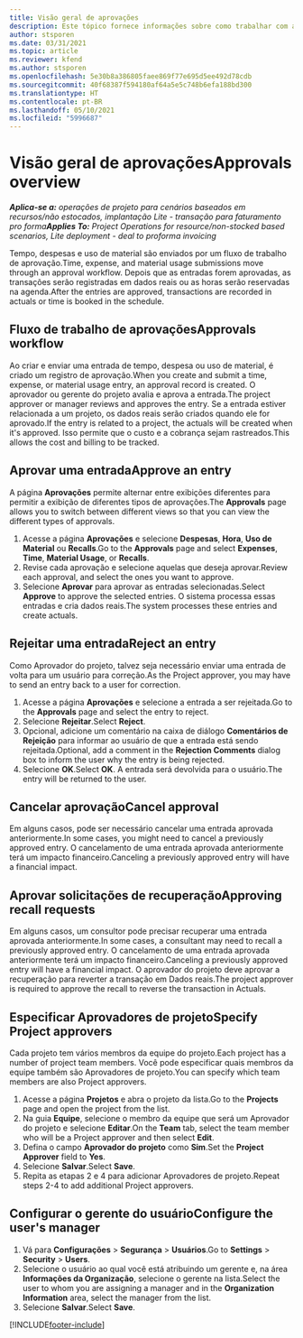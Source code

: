```yaml
---
title: Visão geral de aprovações
description: Este tópico fornece informações sobre como trabalhar com aprovações em Project Operations.
author: stsporen
ms.date: 03/31/2021
ms.topic: article
ms.reviewer: kfend
ms.author: stsporen
ms.openlocfilehash: 5e30b8a386805faee869f77e695d5ee492d78cdb
ms.sourcegitcommit: 40f68387f594180af64a5e5c748b6efa188bd300
ms.translationtype: HT
ms.contentlocale: pt-BR
ms.lasthandoff: 05/10/2021
ms.locfileid: "5996687"
---
```

# <a name="approvals-overview"></a><span data-ttu-id="720de-103">Visão geral de aprovações</span><span class="sxs-lookup"><span data-stu-id="720de-103">Approvals overview</span></span>

<span data-ttu-id="720de-104">_**Aplica-se a:** operações de projeto para cenários baseados em recursos/não estocados, implantação Lite - transação para faturamento pro forma_</span><span class="sxs-lookup"><span data-stu-id="720de-104">_**Applies To:** Project Operations for resource/non-stocked based scenarios, Lite deployment - deal to proforma invoicing_</span></span>

<span data-ttu-id="720de-105">Tempo, despesas e uso de material são enviados por um fluxo de trabalho de aprovação.</span><span class="sxs-lookup"><span data-stu-id="720de-105">Time, expense, and material usage submissions move through an approval workflow.</span></span> <span data-ttu-id="720de-106">Depois que as entradas forem aprovadas, as transações serão registradas em dados reais ou as horas serão reservadas na agenda.</span><span class="sxs-lookup"><span data-stu-id="720de-106">After the entries are approved, transactions are recorded in actuals or time is booked in the schedule.</span></span>

## <a name="approvals-workflow"></a><span data-ttu-id="720de-107">Fluxo de trabalho de aprovações</span><span class="sxs-lookup"><span data-stu-id="720de-107">Approvals workflow</span></span>
<span data-ttu-id="720de-108">Ao criar e enviar uma entrada de tempo, despesa ou uso de material, é criado um registro de aprovação.</span><span class="sxs-lookup"><span data-stu-id="720de-108">When you create and submit a time, expense, or material usage entry, an approval record is created.</span></span> <span data-ttu-id="720de-109">O aprovador ou gerente do projeto avalia e aprova a entrada.</span><span class="sxs-lookup"><span data-stu-id="720de-109">The project approver or manager reviews and approves the entry.</span></span> <span data-ttu-id="720de-110">Se a entrada estiver relacionada a um projeto, os dados reais serão criados quando ele for aprovado.</span><span class="sxs-lookup"><span data-stu-id="720de-110">If the entry is related to a project, the actuals will be created when it's approved.</span></span> <span data-ttu-id="720de-111">Isso permite que o custo e a cobrança sejam rastreados.</span><span class="sxs-lookup"><span data-stu-id="720de-111">This allows the cost and billing to be tracked.</span></span>

## <a name="approve-an-entry"></a><span data-ttu-id="720de-112">Aprovar uma entrada</span><span class="sxs-lookup"><span data-stu-id="720de-112">Approve an entry</span></span>
<span data-ttu-id="720de-113">A página **Aprovações** permite alternar entre exibições diferentes para permitir a exibição de diferentes tipos de aprovações.</span><span class="sxs-lookup"><span data-stu-id="720de-113">The **Approvals** page allows you to switch between different views so that you can view the different types of approvals.</span></span>
  
1. <span data-ttu-id="720de-114">Acesse a página **Aprovações** e selecione **Despesas**, **Hora**, **Uso de Material** ou **Recalls**.</span><span class="sxs-lookup"><span data-stu-id="720de-114">Go to the **Approvals** page and select **Expenses**, **Time**, **Material Usage**, or **Recalls**.</span></span>
2. <span data-ttu-id="720de-115">Revise cada aprovação e selecione aquelas que deseja aprovar.</span><span class="sxs-lookup"><span data-stu-id="720de-115">Review each approval, and select the ones you want to approve.</span></span>
3. <span data-ttu-id="720de-116">Selecione **Aprovar** para aprovar as entradas selecionadas.</span><span class="sxs-lookup"><span data-stu-id="720de-116">Select **Approve** to approve the selected entries.</span></span>
<span data-ttu-id="720de-117">O sistema processa essas entradas e cria dados reais.</span><span class="sxs-lookup"><span data-stu-id="720de-117">The system processes these entries and create actuals.</span></span>

## <a name="reject-an-entry"></a><span data-ttu-id="720de-118">Rejeitar uma entrada</span><span class="sxs-lookup"><span data-stu-id="720de-118">Reject an entry</span></span>
<span data-ttu-id="720de-119">Como Aprovador do projeto, talvez seja necessário enviar uma entrada de volta para um usuário para correção.</span><span class="sxs-lookup"><span data-stu-id="720de-119">As the Project approver, you may have to send an entry back to a user for correction.</span></span>
  
1. <span data-ttu-id="720de-120">Acesse a página **Aprovações** e selecione a entrada a ser rejeitada.</span><span class="sxs-lookup"><span data-stu-id="720de-120">Go to the **Approvals** page and select the entry to reject.</span></span> 
2. <span data-ttu-id="720de-121">Selecione **Rejeitar**.</span><span class="sxs-lookup"><span data-stu-id="720de-121">Select **Reject**.</span></span>
3. <span data-ttu-id="720de-122">Opcional, adicione um comentário na caixa de diálogo **Comentários de Rejeição** para informar ao usuário de que a entrada está sendo rejeitada.</span><span class="sxs-lookup"><span data-stu-id="720de-122">Optional, add a comment in the **Rejection Comments** dialog box to inform the user why the entry is being rejected.</span></span>
4. <span data-ttu-id="720de-123">Selecione **OK**.</span><span class="sxs-lookup"><span data-stu-id="720de-123">Select **OK**.</span></span> <span data-ttu-id="720de-124">A entrada será devolvida para o usuário.</span><span class="sxs-lookup"><span data-stu-id="720de-124">The entry will be returned to the user.</span></span>
  
## <a name="cancel-approval"></a><span data-ttu-id="720de-125">Cancelar aprovação</span><span class="sxs-lookup"><span data-stu-id="720de-125">Cancel approval</span></span>
<span data-ttu-id="720de-126">Em alguns casos, pode ser necessário cancelar uma entrada aprovada anteriormente.</span><span class="sxs-lookup"><span data-stu-id="720de-126">In some cases, you might need to cancel a previously approved entry.</span></span> <span data-ttu-id="720de-127">O cancelamento de uma entrada aprovada anteriormente terá um impacto financeiro.</span><span class="sxs-lookup"><span data-stu-id="720de-127">Canceling a previously approved entry will have a financial impact.</span></span> 

## <a name="approving-recall-requests"></a><span data-ttu-id="720de-128">Aprovar solicitações de recuperação</span><span class="sxs-lookup"><span data-stu-id="720de-128">Approving recall requests</span></span>
<span data-ttu-id="720de-129">Em alguns casos, um consultor pode precisar recuperar uma entrada aprovada anteriormente.</span><span class="sxs-lookup"><span data-stu-id="720de-129">In some cases, a consultant may need to recall a previously approved entry.</span></span> <span data-ttu-id="720de-130">O cancelamento de uma entrada aprovada anteriormente terá um impacto financeiro.</span><span class="sxs-lookup"><span data-stu-id="720de-130">Canceling a previously approved entry will have a financial impact.</span></span> <span data-ttu-id="720de-131">O aprovador do projeto deve aprovar a recuperação para reverter a transação em Dados reais.</span><span class="sxs-lookup"><span data-stu-id="720de-131">The project approver is required to approve the recall to reverse the transaction in Actuals.</span></span>

## <a name="specify-project-approvers"></a><span data-ttu-id="720de-132">Especificar Aprovadores de projeto</span><span class="sxs-lookup"><span data-stu-id="720de-132">Specify Project approvers</span></span>
<span data-ttu-id="720de-133">Cada projeto tem vários membros da equipe do projeto.</span><span class="sxs-lookup"><span data-stu-id="720de-133">Each project has a number of project team members.</span></span> <span data-ttu-id="720de-134">Você pode especificar quais membros da equipe também são Aprovadores de projeto.</span><span class="sxs-lookup"><span data-stu-id="720de-134">You can specify which team members are also Project approvers.</span></span>

1. <span data-ttu-id="720de-135">Acesse a página **Projetos** e abra o projeto da lista.</span><span class="sxs-lookup"><span data-stu-id="720de-135">Go to the **Projects** page and open the project from the list.</span></span>
2. <span data-ttu-id="720de-136">Na guia **Equipe**, selecione o membro da equipe que será um Aprovador do projeto e selecione **Editar**.</span><span class="sxs-lookup"><span data-stu-id="720de-136">On the **Team** tab, select the team member who will be a Project approver and then select **Edit**.</span></span>
3. <span data-ttu-id="720de-137">Defina o campo **Aprovador do projeto** como **Sim**.</span><span class="sxs-lookup"><span data-stu-id="720de-137">Set the **Project Approver** field to **Yes**.</span></span>
4. <span data-ttu-id="720de-138">Selecione **Salvar**.</span><span class="sxs-lookup"><span data-stu-id="720de-138">Select **Save**.</span></span>
5. <span data-ttu-id="720de-139">Repita as etapas 2 e 4 para adicionar Aprovadores de projeto.</span><span class="sxs-lookup"><span data-stu-id="720de-139">Repeat steps 2-4 to add additional Project approvers.</span></span>

## <a name="configure-the-users-manager"></a><span data-ttu-id="720de-140">Configurar o gerente do usuário</span><span class="sxs-lookup"><span data-stu-id="720de-140">Configure the user's manager</span></span>

1. <span data-ttu-id="720de-141">Vá para **Configurações** > **Segurança** > **Usuários**.</span><span class="sxs-lookup"><span data-stu-id="720de-141">Go to **Settings** > **Security** > **Users**.</span></span>
2. <span data-ttu-id="720de-142">Selecione o usuário ao qual você está atribuindo um gerente e, na área **Informações da Organização**, selecione o gerente na lista.</span><span class="sxs-lookup"><span data-stu-id="720de-142">Select the user to whom you are assigning a manager and in the **Organization Information** area, select the manager from the list.</span></span> 
3. <span data-ttu-id="720de-143">Selecione **Salvar**.</span><span class="sxs-lookup"><span data-stu-id="720de-143">Select **Save**.</span></span>




[!INCLUDE[footer-include](../includes/footer-banner.md)]

